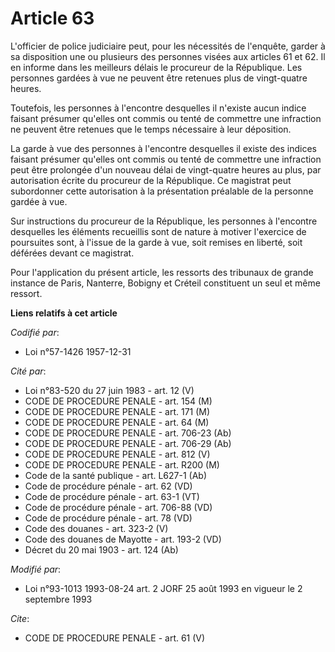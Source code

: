 # Article 63

L'officier de police judiciaire peut, pour les nécessités de l'enquête, garder à sa disposition une ou plusieurs des
personnes visées aux articles 61 et 62. Il en informe dans les meilleurs délais le procureur de la République. Les personnes
gardées à vue ne peuvent être retenues plus de vingt-quatre heures.

Toutefois, les personnes à l'encontre desquelles il n'existe aucun indice faisant présumer qu'elles ont commis ou tenté de
commettre une infraction ne peuvent être retenues que le temps nécessaire à leur déposition.

La garde à vue des personnes à l'encontre desquelles il existe des indices faisant présumer qu'elles ont commis ou tenté de
commettre une infraction peut être prolongée d'un nouveau délai de vingt-quatre heures au plus, par autorisation écrite du
procureur de la République. Ce magistrat peut subordonner cette autorisation à la présentation préalable de la personne
gardée à vue.

Sur instructions du procureur de la République, les personnes à l'encontre desquelles les éléments recueillis sont de nature
à motiver l'exercice de poursuites sont, à l'issue de la garde à vue, soit remises en liberté, soit déférées devant ce
magistrat.

Pour l'application du présent article, les ressorts des tribunaux de grande instance de Paris, Nanterre, Bobigny et Créteil
constituent un seul et même ressort.

**Liens relatifs à cet article**

_Codifié par_:

  - Loi n°57-1426 1957-12-31

_Cité par_:

  - Loi n°83-520 du 27 juin 1983 - art. 12 (V)
  - CODE DE PROCEDURE PENALE - art. 154 (M)
  - CODE DE PROCEDURE PENALE - art. 171 (M)
  - CODE DE PROCEDURE PENALE - art. 64 (M)
  - CODE DE PROCEDURE PENALE - art. 706-23 (Ab)
  - CODE DE PROCEDURE PENALE - art. 706-29 (Ab)
  - CODE DE PROCEDURE PENALE - art. 812 (V)
  - CODE DE PROCEDURE PENALE - art. R200 (M)
  - Code de la santé publique - art. L627-1 (Ab)
  - Code de procédure pénale - art. 62 (VD)
  - Code de procédure pénale - art. 63-1 (VT)
  - Code de procédure pénale - art. 706-88 (VD)
  - Code de procédure pénale - art. 78 (VD)
  - Code des douanes - art. 323-2 (V)
  - Code des douanes de Mayotte - art. 193-2 (VD)
  - Décret du 20 mai 1903 - art. 124 (Ab)

_Modifié par_:

  - Loi n°93-1013 1993-08-24 art. 2 JORF 25 août 1993 en vigueur le 2 septembre 1993

_Cite_:

  - CODE DE PROCEDURE PENALE - art. 61 (V)
